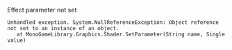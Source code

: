 


Effect parameter not set
```
Unhandled exception. System.NullReferenceException: Object reference not set to an instance of an object.
   at MonoGameLibrary.Graphics.Shader.SetParameter(String name, Single value) 
```